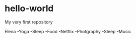# hello-world
My very first repository

Elena
  -Yoga
  -Sleep
  -Food
  -Netflix
  -Photgraphy
  -Sleep
  -Music
